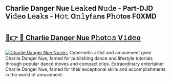 ## Charlie Danger Nue L𝚎a𝚔ed N𝚞𝚍e - Part-DJD Vi𝚍𝚎o L𝚎a𝚔s - H𝚘𝚝 O𝚗𝚕yf𝚊ns P𝚑𝚘tos F0XMD

# <h2><a href="http://kfe45v.oniu.top/?m=Charlie+Danger+Nue">🔗👉 🔴 Charlie Danger Nue P𝚑ot𝚘𝚜 V𝚒d𝚎o</a></h2>

[![Charlie Danger Nue Nu𝚍e𝚜](https://i.imgur.com/0qMVB7G.gif)](http://kfe45v.oniu.top/?m=Charlie+Danger+Nue)
Cybernetic artist and amusement giver Charlie Danger Nue, famed for publishing dance and lifestyle tutorials through popular dance moves and compact clips. Extraordinary entertainer Charlie Danger Nue, famed for their exceptional skills and accomplishments in the world of amusement.  
